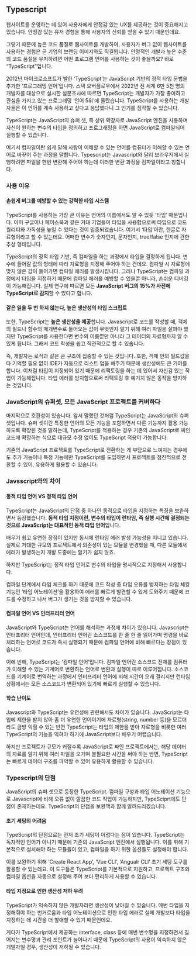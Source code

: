 ## Typescript

웹사이트를 운영하는 데 있어 사용자에게 안정감 있는 UX를 제공하는 것이 중요해지고 있습니다. 안정감 있는 유저 경험을 통해 사용자의 신뢰를 얻을 수 있기 때문인데요.

그렇기 때문에 높은 코드 품질로 웹사이트를 개발하여, 사용자가 버그 없이 웹사이트를 사용하는 경험은 곧 기업의 브랜딩 이미지와도 직결됩니다. 안정적인 개발과 높은 수준의 코드 품질을 유지하려면 어떤 프로그램 언어를 사용하는 것이 좋을까요? 바로 “TypeScript”입니다.

2012년 마이크로소프트가 발한 ‘TypeScript’는 JavaScript 기반의 정적 타입 문법을 추가한 ‘프로그래밍 언어’입니다. 스택 오버플로우에서 2022년 전 세계 6만 5천 명의 개발자를 대상으로 실시한 설문조사에 따르면 TypeScript는 개발자가 가장 좋아하고 관심을 가지고 있는 프로그래밍 ‘언어 5위’에 올랐습니다. TypeScript를 사용하는 개발자들은 이 언어를 계속 사용하고 싶다고 응답했다니 그 인기를 짐작할 수 있습니다.

TypeScript는 JavaScript의 슈퍼 셋, 즉 상위 확장자로 JavaScript 엔진을 사용하며 자신이 원하는 변수의 타입을 정의하고 프로그래밍을 하면 JavaScript로 컴파일되어 실행할 수 있습니다.

여기서 컴파일이란 쉽게 말해 사람이 이해할 수 있는 언어를 컴퓨터가 이해할 수 있는 언어로 바꾸어 주는 과정을 말합니다. Typescript는 Javascript와 달리 브라우저에서 실행하려면 파일을 한번 변환해 주어야 하는데 이러한 변환 과정을 컴파일이라고 칭합니다.

### 사용 이유

#### 손쉽게 버그를 예방할 수 있는 강력한 타입 시스템

TypeScript를 사용하는 가장 큰 이유는 언어의 이름에서도 알 수 있듯 ‘타입’ 때문입니다. 이미 구글이나 페이스북과 같은 거대 기업들이 타입을 사용함으로써 타입으로 코드 퀄리티와 가독성을 높일 수 있다는 것이 입증되었습니다. 여기서 ‘타입’이란, 한글로 자료형이라고 할 수 있는데요. 어떠한 변수가 숫자인지, 문자인지, true/false 인지에 관한 추상 형태입니다.

TypeScript의 정적 타입 기반, 즉 컴파일을 하는 과정에서 타입을 결정하게 됩니다. 변수에 들어갈 값의 형태에 따라 자료형을 지정해 주어야 하는 건데요. 컴파일 시 자료형에 맞지 않은 값이 들어가면 컴파일 에러를 발생시킵니다. 그러나 TypeScript는 컴파일 과정에서 타입을 지정하기 때문에 컴파일 에러를 예방할 수 있을뿐 아니라, 손쉬운 디버깅이 가능해집니다. 실제 연구에 따르면 모든 **JavaScript 버그의 15%가 사전에 TypeScript로 감지**할 수 있다고 합니다.

#### 같은 일을 두 번 하지 않는다, 높은 생산성의 타입 스크립트

또한, TypeScript는 **높은 생산성을 제공**합니다. Javascript로 코드를 작성할 때, 객체의 필드나 함수의 매개변수로 들어오는 값이 무엇인지 알기 위해 여러 파일을 살펴야 했지만 TypeScript를 사용한다면 변수의 이름뿐만 아니라 그 테이터의 자료형까지 알 수 있게 됩니다. 그래서 코드 작성을 쉽고 직관적으로 할 수 있습니다.

즉, 개발자는 로직과 같은 큰 구조에 집중할 수 있는 것입니다. 또한, 객체 안의 필드값을 다 기억할 필요 없이 IDE가 자동으로 리스트 업을 해주기 때문에 생산성에도 큰 기여를 합니다. 이처럼 타입이 지정되어 있기 때문에 리팩토링을 하는 데 있어서 자신감 있는 작업이 가능해집니다. 타입 에러를 방지함으로써 리팩토링 후 예기치 않은 동작을 방지하는 것입니다.

### JavaScript의 슈퍼셋, 모든 JavaScript 프로젝트를 커버하다

마지막으로 호환성이 있습니다. 앞서 말했던 것처럼 TypeScript는 JavaScript의 슈퍼 셋입니다. 슈퍼 셋이란 특정한 언어의 모든 기능을 포함하면서 다른 기능까지 활용 가능하도록 확장된 것을 말하는데, TypeScript를 적용하는 경우 기존의 JavaScript로 짜인 코드에 확장하는 식으로 대규모 수정 없이도 TypeScript 적용이 가능합니다.

기존의 JavaScript 프로젝트를 TypeScript로 전환하는 게 부담으로 느껴지는 경우에도 추가 기능이나 특정 기능에만 TypeScript를 도입하면서 프로젝트를 점진적으로 전환할 수 있어, 유용하게 활용할 수 있습니다.

### Javsscript와의 차이

#### 동적 타입 언어 VS 정적 타입 언어

TypeScript는 JavaScript의 단점 중 하나인 동적으로 타입을 지정하는 특징을 보완하면서 등장했습니다. **동적 타입 지정이란, 변수의 타입이 런타임, 즉 실행 시간에 결정되는 것으로 JavaScript는 대표적인 동적 타입 언어**입니다.

배우기 쉽고 유연한 장점이 있지만 동시에 런타임 에러 발생 가능성을 지니고 있습니다. 실제로 거대한 규모의 프로젝트에서 의존성이 있는 모듈을 변경했을 때, 다른 모듈에서 에러가 발생하는지 개발 도중에는 알기가 쉽지 않죠.

하지만 TypeScript는 정적 타입 언어로 변수의 타입을 명시적으로 지정해서 사용합니다.

컴파일 단계에서 타입 체크를 하기 때문에 코드 작성 중 타입 오류를 방지하는 타입 체킹 기능인 ‘타입 어노테이션’을 활용하여 에러를 빠르게 발견할 수 있게 도와주기 때문에 코드를 수정하고 나서 버그가 생기는 것을 방지할 수 있습니다.

#### 컴파일 언어 VS 인터프리터 언어

JavaScript와 TypeScript는 언어를 해석하는 과정에 차이가 있습니다. Javascript는 인터프리터 언어인데, 인터프리터 언어란 소스코드를 한 줄 한 줄 읽어가며 명령을 바로 처리하는 언어로 코드가 즉시 실행되기 때문에 컴파일 언어에 비해 빠르다는 장점이 있습니다.

이에 반해, TypeScript는 ‘컴파일 언어’입니다. 컴파일 언어란 소스코드 전체를 컴퓨터가 이해할 수 있는 기계어로 변환하는 언어로 변환과 실행이 따로 이루어집니다. 소스코드를 기계어로 번역하는 과정에서 인터프리터 언어에 비해 시간이 오래 걸리지만 런타임 상황에서는 모든 소스코드가 변환되어 있기에 빠르게 실행할 수 있습니다.

#### 학습 난이도

Javascript와 TypeScript는 유연성에 관련해서도 차이가 있습니다. JavaScript는 타입에 제한을 받지 않아 좀 더 유연한 언어이기에 자료형(string, number 등)을 모르더라도 금방 익힐 수 있는 반면 TypeScript는 타입의 제한을 받아 자료형을 비롯한 여러 TypeScript의 기능을 익혀야 하기에 JavaScript보다 배우기 어렵습니다.

하지만 프로젝트가 규모가 커질수록 JavaScript로 짜인 프로젝트에서는, 해당 데이터의 자료를 알기 위해 여러 파일을 오가며 불필요한 시간을 써야 하는 반면, TypeScript는 빠르게 데이터 구조를 파악할 수 있어 유용하게 활용할 수 있습니다.

### Typescript의 단점

JavaScript의 슈퍼 셋으로 등장한 TypeScript. 컴파일 구성과 타입 어노테이션 기능으로 Javascript에 비해 오류 없이 깔끔한 코드 작업이 가능하지만, TypeSciprt에도 단점이 존재하는데요. TypeScript의 단점을 보완책과 함께 알려드리겠습니다.

#### 초기 세팅의 어려움

TypeScript의 단점으로는 먼저 초기 세팅이 어렵다는 점이 있습니다. TypeScript는 독자적인 언어가 아니기 때문에 기존의 JavaScript 엔진에서 실행됩니다. 이를 위해 기본적으로 설치해야 하는 모듈들이 있고, 컴파일을 하기 위한 옵션들도 설정해야 합니다.

이를 보완하기 위해 ‘Create React App’, ‘Vue CLI’, ‘Angualr CLI’ 초기 세팅 도구를 활용할 수 있는데요. 이 도구들은 TypeScript를 기본적으로 지원하고, 프로젝트 구조와 컴파일 옵션을 자동으로 설정해 주어 보다 편리하게 사용할 수 있습니다.

#### 타입 지정으로 인한 생산성 저하 우려

TypeScript가 익숙하지 않은 개발자라면 생산성이 낮아질 수 있습니다. 매번 타입을 지정해줘야 하는 번거로움과 타입 어노테이션으로 인한 타입 에러로 실제 개발보다 타입을 지정하는 데 시간을 더 할애할 수 있기 때문인데요.

게다가 TypeScript에서 제공하는 interface, class 등에 매번 변수명을 지정하면서 길어지는 변수명과 관리 포인트가 늘어나기 때문에 TypeScript의 사용이 익숙하지 않은 개발자일 경우, 생산성이 저하될 수 있습니다.
